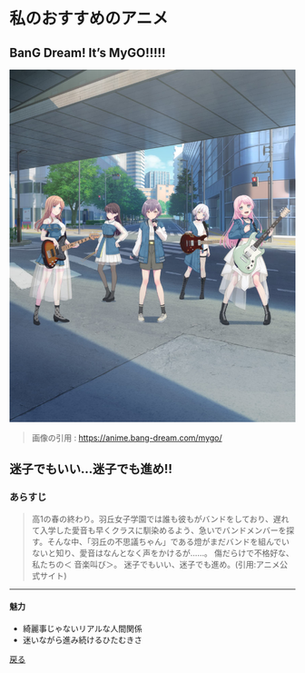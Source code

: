 # 私のおすすめのアニメ
## BanG Dream! It’s MyGO!!!!!
![BanG Dream! It’s MyGO!!!!!](./img/Mygo-1.jpg)
>画像の引用 : https://anime.bang-dream.com/mygo/

## 迷子でもいい…迷子でも進め!!
### あらすじ
>高1の春の終わり。羽丘女子学園では誰も彼もがバンドをしており、遅れて入学した愛音も早くクラスに馴染めるよう、急いでバンドメンバーを探す。そんな中、「羽丘の不思議ちゃん」である燈がまだバンドを組んでいないと知り、愛音はなんとなく声をかけるが……。
傷だらけで不格好な、私たちの＜ 音楽叫び＞。
迷子でもいい、迷子でも進め。(引用:アニメ公式サイト)

---
#### 魅力
- 綺麗事じゃないリアルな人間関係
- 迷いながら進み続けるひたむきさ

[戻る](./index.md)
